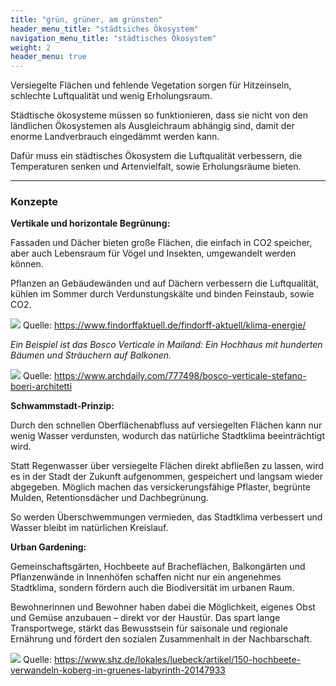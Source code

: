 ```yaml
---
title: "grün, grüner, am grünsten"
header_menu_title: "städtsiches Ökosystem"
navigation_menu_title: "städtisches Ökosystem"
weight: 2
header_menu: true
---
```


Versiegelte Flächen und fehlende Vegetation sorgen für Hitzeinseln, schlechte Luftqualität und wenig Erholungsraum.

Städtische ökosysteme müssen so funktionieren, dass sie nicht von den ländlichen Ökosystemen als Ausgleichraum abhängig sind, damit der enorme Landverbrauch eingedämmt werden kann.

Dafür muss ein städtisches Ökosystem die Luftqualität verbessern, die Temperaturen senken und Artenvielfalt, sowie Erholungsräume bieten.

---

### Konzepte

**Vertikale und horizontale Begrünung:**

Fassaden und Dächer bieten große Flächen, die einfach in CO2 speicher, aber auch Lebensraum für Vögel und Insekten, umgewandelt werden können.

Pflanzen an Gebäudewänden und auf Dächern verbessern die Luftqualität, kühlen im Sommer durch Verdunstungskälte und binden Feinstaub, sowie CO2.

![](/images/begruente_stadt.jpg)
Quelle: https://www.findorffaktuell.de/findorff-aktuell/klima-energie/

*Ein Beispiel ist das Bosco Verticale in Mailand: Ein Hochhaus mit hunderten Bäumen und Sträuchern auf Balkonen.*

![](/images/bosco_verticale.jpg)
Quelle: https://www.archdaily.com/777498/bosco-verticale-stefano-boeri-architetti

**Schwammstadt-Prinzip:**

Durch den schnellen Oberflächenabfluss auf versiegelten Flächen kann nur wenig Wasser verdunsten, wodurch das natürliche Stadtklima beeinträchtigt wird.

Statt Regenwasser über versiegelte Flächen direkt abfließen zu lassen, wird es in der Stadt der Zukunft aufgenommen, gespeichert und langsam wieder abgegeben.
Möglich machen das versickerungsfähige Pflaster, begrünte Mulden, Retentionsdächer und Dachbegrünung.

So werden Überschwemmungen vermieden, das Stadtklima verbessert und Wasser bleibt im natürlichen Kreislauf.

**Urban Gardening:**

Gemeinschaftsgärten, Hochbeete auf Bracheflächen, Balkongärten und Pflanzenwände in Innenhöfen schaffen nicht nur ein angenehmes Stadtklima, sondern fördern auch die Biodiversität im urbanen Raum.

Bewohnerinnen und Bewohner haben dabei die Möglichkeit, eigenes Obst und Gemüse anzubauen – direkt vor der Haustür.
Das spart lange Transportwege, stärkt das Bewusstsein für saisonale und regionale Ernährung und fördert den sozialen Zusammenhalt in der Nachbarschaft.

![](/images/Hochbeete.jpg)
Quelle: https://www.shz.de/lokales/luebeck/artikel/150-hochbeete-verwandeln-koberg-in-gruenes-labyrinth-20147933




